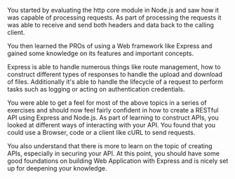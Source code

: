 You started by evaluating the http core module in Node.js and saw how it was capable of processing requests. As part of processing the requests it was able to receive and send both headers and data back to the calling client.

You then learned the PROs of using a Web framework like Express and gained some knowledge on its features and important concepts.

Express is able to handle numerous things like route management, how to construct different types of responses to handle the upload and download of files. Additionally it's able to handle the lifecycle of a request to perform tasks such as logging or acting on authentication credentials.

You were able to get a feel for most of the above topics in a series of exercises and should now feel fairly confident in how to create a RESTful API using Express and Node.js. As part of learning to construct APIs, you looked at different ways of interacting with your API. You found that you could use a Browser, code or a client like cURL to send requests.

You also understand that there is more to learn on the topic of creating APIs, especially in securing your API.  At this point, you should have some good foundations on building Web Application with Express and is nicely set up for deepening your knowledge.

